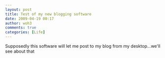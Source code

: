 ```yaml
---
layout: post
title: Test of my new blogging software
date: 2009-04-19 00:17
author: woh3
comments: true
categories: [Life]
---
```

Supposedly this software will let me post to my blog from my desktop...we'll see about that
